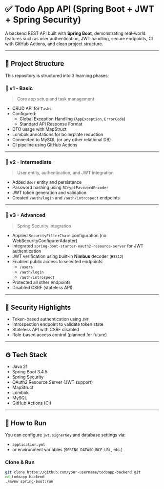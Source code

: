 # ✅ Todo App API (Spring Boot + JWT + Spring Security)

A backend REST API built with **Spring Boot**, demonstrating real-world features such as user authentication, JWT handling, secure endpoints, CI with GitHub Actions, and clean project structure.

---

## 📌 Project Structure

This repository is structured into 3 learning phases:

### 🔹 v1 - Basic
> Core app setup and task management

- CRUD API for `Tasks`
- Configured:
  - Global Exception Handling (`AppException`, `ErrorCode`)
  - Standard API Response Format
- DTO usage with MapStruct
- Lombok annotations for boilerplate reduction
- Connected to MySQL (or any other relational DB)
- CI pipeline using GitHub Actions

---

### 🔹 v2 - Intermediate
> User entity, authentication, and JWT integration

- Added `User` entity and persistence
- Password hashing using `BCryptPasswordEncoder`
- JWT token generation and validation
- Created `/auth/login` and `/auth/introspect` endpoints

---

### 🔹 v3 - Advanced
> Spring Security integration

- Applied `SecurityFilterChain` configuration (no WebSecurityConfigurerAdapter)
- Integrated `spring-boot-starter-oauth2-resource-server` for JWT authentication
- JWT verification using built-in **Nimbus** decoder (`HS512`)
- Enabled public access to selected endpoints:
  - `/users`
  - `/auth/login`
  - `/auth/introspect`
- Protected all other endpoints
- Disabled CSRF (stateless API)

---

## 🔐 Security Highlights

- Token-based authentication using `JWT`
- Introspection endpoint to validate token state
- Stateless API with CSRF disabled
- Role-based access control (planned for future)

---

## ⚙️ Tech Stack

- Java 21
- Spring Boot 3.4.5
- Spring Security
- OAuth2 Resource Server (JWT support)
- MapStruct
- Lombok
- MySQL
- GitHub Actions (CI)

---

## 🧪 How to Run

You can configure `jwt.signerKey` and database settings via:

- `application.yml`
- or environment variables (`SPRING_DATASOURCE_URL`, etc.)

### Clone & Run

```bash
git clone https://github.com/your-username/todoapp-backend.git
cd todoapp-backend
./mvnw spring-boot:run
